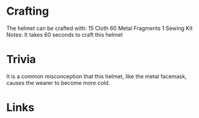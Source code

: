 # Crafting

The helmet can be crafted with:
15 Cloth
60 Metal Fragments
1 Sewing Kit
Notes:
It takes 60 seconds to craft this helmet
# Trivia

It is a common misconception that this helmet, like the metal facemask, causes the wearer to become more cold.
# Links


